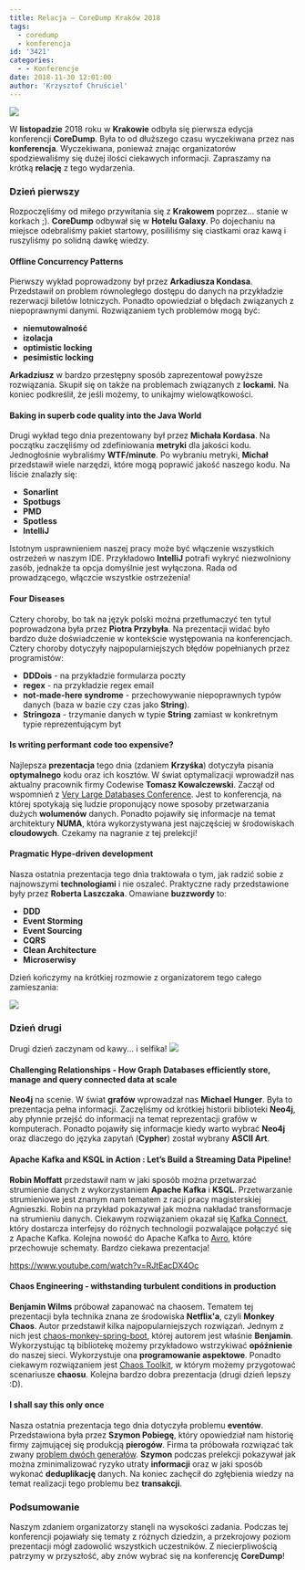 ```yaml
---
title: Relacja – CoreDump Kraków 2018
tags:
  - coredump
  - konferencja
id: '3421'
categories:
  - - Konferencje
date: 2018-11-30 12:01:00
author: 'Krzysztof Chruściel'
---
```


![](http://codecouple.pl/wp-content/uploads/2018/11/coreDump-White-Full.png)

W **listopadzie** 2018 roku w **Krakowie** odbyła się pierwsza edycja konferencji **CoreDump**. Była to od dłuższego czasu wyczekiwana przez nas **konferencja**. Wyczekiwana, ponieważ znając organizatorów spodziewaliśmy się dużej ilości ciekawych informacji. Zapraszamy na krótką **relację** z tego wydarzenia.
<!-- more -->
### Dzień pierwszy

Rozpoczęliśmy od miłego przywitania się z **Krakowem** poprzez... stanie w korkach ;). **CoreDump** odbywał się w **Hotelu Galaxy**. Po dojechaniu na miejsce odebraliśmy pakiet startowy, posililiśmy się ciastkami oraz kawą i ruszyliśmy po solidną dawkę wiedzy.

#### Offline Concurrency Patterns

Pierwszy wykład poprowadzony był przez **Arkadiusza Kondasa**. Przedstawił on problem równoległego dostępu do danych na przykładzie rezerwacji biletów lotniczych. Ponadto opowiedział o błędach związanych z niepoprawnymi danymi. Rozwiązaniem tych problemów mogą być:

*   **niemutowalność**
*   **izolacja**
*   **optimistic locking**
*   **pesimistic locking**

**Arkadziusz** w bardzo przestępny sposób zaprezentował powyższe rozwiązania. Skupił się on także na problemach związanych z **lockami**. Na koniec podkreślił, że jeśli możemy, to unikajmy wielowątkowości.

#### Baking in superb code quality into the Java World

Drugi wykład tego dnia prezentowany był przez **Michała Kordasa**. Na początku zaczęliśmy od zdefiniowania **metryki** dla jakości kodu. Jednogłośnie wybraliśmy **WTF/minute**. Po wybraniu metryki, **Michał** przedstawił wiele narzędzi, które mogą poprawić jakość naszego kodu. Na liście znalazły się:

*   **Sonarlint**
*   **Spotbugs**
*   **PMD**
*   **Spotless**
*   **IntelliJ**

Istotnym usprawnieniem naszej pracy może być włączenie wszystkich ostrzeżeń w naszym IDE. Przykładowo **IntelliJ** potrafi wykryć niezwolniony zasób, jednakże ta opcja domyślnie jest wyłączona. Rada od prowadzącego,  włączcie wszystkie ostrzeżenia!

#### Four Diseases

Cztery choroby, bo tak na język polski można przetłumaczyć ten tytuł poprowadzona była przez **Piotra Przybyła**. Na prezentacji widać było bardzo duże doświadczenie w kontekście występowania na konferencjach. Cztery choroby dotyczyły najpopularniejszych błędów popełnianych przez programistów:

*   **DDDois** - na przykładzie formularza poczty
*   **regex** - na przykładzie regex email
*   **not-made-here syndrome** - przechowywanie niepoprawnych typów danych (baza w bazie czy czas jako **String**).
*   **Stringoza** - trzymanie danych w typie **String** zamiast w konkretnym typie reprezentującym byt

#### Is writing performant code too expensive?

Najlepsza **prezentacja** tego dnia (zdaniem **Krzyśka**) dotyczyła pisania **optymalnego** kodu oraz ich kosztów. W świat optymalizacji wprowadził nas aktualny pracownik firmy Codewise **Tomasz Kowalczewski**. Zaczął od wspomnień z [Very Large Databases Conference](https://www.vldb.org/conference.html). Jest to konferencja, na której spotykają się ludzie proponujący nowe sposoby przetwarzania dużych **wolumenów** danych. Ponadto pojawiły się informacje na temat architektury **NUMA**, która wykorzystywana jest najczęściej w środowiskach **cloudowych**. Czekamy na nagranie z tej prelekcji!

#### Pragmatic Hype-driven development

Nasza ostatnia prezentacja tego dnia traktowała o tym, jak radzić sobie z najnowszymi **technologiami** i nie oszaleć. Praktyczne rady przedstawione były przez **Roberta Laszczaka**. Omawiane **buzzwordy** to:

*   **DDD**
*   **Event Storming**
*   **Event Sourcing**
*   **CQRS**
*   **Clean Architecture**
*   **Microserwisy** 

Dzień kończymy na krótkiej rozmowie z organizatorem tego całego zamieszania:

![](https://pbs.twimg.com/media/Ds8U_v0XgAAPpZM.jpg)

### Dzień drugi

Drugi dzień zaczynam od kawy... i selfika! [![](https://pbs.twimg.com/media/Ds_s6oqXQAAo9um.jpg)](https://twitter.com/CodeCouple_pl?lang=pl)

#### Challenging Relationships - How Graph Databases efficiently store, manage and query connected data at scale

**Neo4j** na scenie. W świat **grafów** wprowadzał nas **Michael Hunger**. Była to prezentacja pełna informacji. Zaczęliśmy od krótkiej historii biblioteki **Neo4j**, aby płynnie przejść do informacji na temat reprezentacji grafów w komputerach. Ponadto pojawiły się informacje kiedy warto wybrać **Neo4j** oraz dlaczego do języka zapytań (**Cypher**) został wybrany **ASCII Art**.

#### Apache Kafka and KSQL in Action : Let’s Build a Streaming Data Pipeline!

**Robin Moffatt** przedstawił nam w jaki sposób można przetwarzać strumienie danych z wykorzystaniem **Apache Kafka** i **KSQL**. Przetwarzanie strumieniowe jest znanym nam tematem z racji pracy magisterskiej Agnieszki. Robin na przykład pokazywał jak można nakładać transformacje na strumieniu danych. Ciekawym rozwiązaniem okazał się [Kafka Connect](https://www.confluent.io/hub/), który dostarcza interfejsy do różnych technologii pozwalające połączyć się z Apache Kafka. Kolejna nowość do Apache Kafka to [Avro](https://www.confluent.io/blog/decoupling-systems-with-apache-kafka-schema-registry-and-avro/), które przechowuje schematy. Bardzo ciekawa prezentacja!

https://www.youtube.com/watch?v=RJtEacDX4Oc

#### Chaos Engineering - withstanding turbulent conditions in production

**Benjamin Wilms** próbował zapanować na chaosem. Tematem tej prezentacji była technika znana ze środowiska **Netflix'a**, czyli **Monkey Chaos**. Autor przedstawił kilka najpopularniejszych rozwiązań. Jednym z nich jest [chaos-monkey-spring-boot](https://github.com/codecentric/chaos-monkey-spring-boot), której autorem jest właśnie **Benjamin**. Wykorzystując tą bibliotekę możemy przykładowo wstrzykiwać **opóźnienie** do naszej sieci. Wykorzystuje ona **programowanie aspektowe**. Ponadto ciekawym rozwiązaniem jest [Chaos Toolkit](https://chaostoolkit.org/), w którym możemy przygotować scenariusze **chaosu**. Kolejna bardzo dobra prezentacja (drugi dzień lepszy :D).

#### I shall say this only once

Nasza ostatnia prezentacja tego dnia dotyczyła problemu **eventów**. Przedstawiona była przez **Szymon Pobiegę**, który opowiedział nam historię firmy zajmującej się produkcją **pierogów**. Firma ta próbowała rozwiązać tak zwany [problem dwóch generałów](https://pl.wikipedia.org/wiki/Problem_bizantyjskich_genera%C5%82%C3%B3w). **Szymon** podczas prelekcji pokazywał jak można zminimalizować ryzyko utraty **informacji** oraz w jaki sposób wykonać **deduplikację** danych. Na koniec zachęcił do zgłębienia wiedzy na temat realizacji tego problemu bez **transakcji**.

### Podsumowanie

Naszym zdaniem organizatorzy stanęli na wysokości zadania. Podczas tej konferencji pojawiały się tematy z różnych dziedzin, a przekrojowy poziom prezentacji mógł zadowolić wszystkich uczestników. Z niecierpliwością patrzymy w przyszłość, aby znów wybrać się na konferencję **CoreDump**!